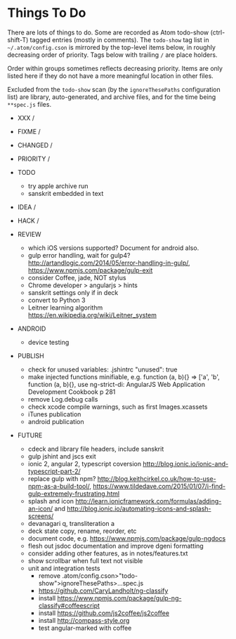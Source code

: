 Things To Do
============

There are lots of things to do. Some are recorded as Atom todo-show (ctrl-shift-T) tagged entries (mostly in comments). The `todo-show` tag list in `~/.atom/config.cson` is mirrored by the top-level items below, in roughly decreasing order of priority. Tags below with trailing `/` are place holders. 

Order within groups sometimes reflects decreasing priority. Items are only listed here if they do not have a more meaningful location in other files. 

Excluded from the `todo-show` scan (by the `ignoreThesePaths` configuration list) are library, auto-generated, and archive files, and for the time being `**spec.js` files.

- XXX /

- FIXME /

- CHANGED /

- PRIORITY /

- TODO
  - try apple archive run
  - sanskrit embedded in text

- IDEA /

- HACK /

- REVIEW
  - which iOS versions supported? Document for android also.
  - gulp error handling, wait for gulp4? http://artandlogic.com/2014/05/error-handling-in-gulp/, https://www.npmjs.com/package/gulp-exit
  - consider Coffee, jade, NOT stylus
  - Chrome developer > angularjs > hints
  - sanskrit settings only if in deck
  - convert to Python 3 
  - Leitner learning algorithm https://en.wikipedia.org/wiki/Leitner_system
  
- ANDROID
  - device testing

- PUBLISH
  - check for unused variables: .jshintrc "unused": true
  - make injected functions minifiable, e.g. function (a, b){} => ['a', 'b', function (a, b){}, use ng-strict-di: AngularJS Web Application Development Cookbook p 281
  - remove Log.debug calls
  - check xcode compile warnings, such as first Images.xcassets
  - iTunes publication
  - android publication

- FUTURE
  - cdeck and library file headers, include sanskrit
  - gulp jshint and jscs exit
  - ionic 2, angular 2, typescript coversion http://blog.ionic.io/ionic-and-typescript-part-2/
  - replace gulp with npm? http://blog.keithcirkel.co.uk/how-to-use-npm-as-a-build-tool/, https://www.tildedave.com/2015/01/07/i-find-gulp-extremely-frustrating.html
  - splash and icon http://learn.ionicframework.com/formulas/adding-an-icon/ and  http://blog.ionic.io/automating-icons-and-splash-screens/ 
  - devanagari q, transliteration a
  - deck state copy, rename, reorder, etc
  - document code, e.g. https://www.npmjs.com/package/gulp-ngdocs
  - flesh out jsdoc documentation and improve dgeni formatting
  - consider adding other features, as in notes/features.txt
  - show scrollbar when full text not visible
  - unit and integration tests
    - remove .atom/config.cson>"todo-show">ignoreThesePaths>...spec.js
    - https://github.com/CaryLandholt/ng-classify
    - install https://www.npmjs.com/package/gulp-ng-classify#coffeescript
    - install https://github.com/js2coffee/js2coffee
    - install http://compass-style.org
    - test angular-marked with coffee
